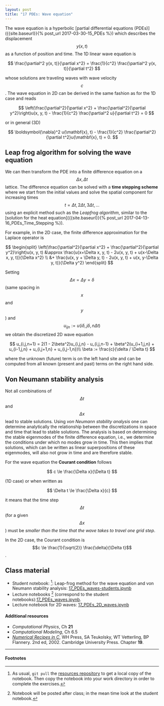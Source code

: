 ```yaml
---
layout: post
title: "17 PDEs: Wave equation"
---
```


The wave equation is a hyperbolic
[partial differential equations (PDEs)]({{site.baseurl}}{% post_url
2017-03-30-15_PDEs %}) which describes the displacement $$y(x,t)$$ as
a function of position and time. The 1D linear wave equation is

$$
\frac{\partial^2 y(x, t)}{\partial x^2} = \frac{1}{c^2} \frac{\partial^2 y(x, t)}{\partial t^2}
$$

whose solutions are traveling waves with wave velocity $$c$$. The wave
equation in 2D can be derived in the same fashion as for the 1D case
and reads

$$
\left(\frac{\partial^2}{\partial x^2} + \frac{\partial^2}{\partial y^2}\right)u(x, y, t) - \frac{1}{c^2} \frac{\partial^2 u}{\partial t^2} = 0
$$

or in general (3D)

$$
\boldsymbol{\nabla}^2 u(\mathbf{x}, t) - \frac{1}{c^2} \frac{\partial^2}{\partial t^2}u(\mathbf{x}, t) = 0.
$$



## Leap frog algorithm for solving the wave equation

We can then transform the PDE into a finite difference equation on a
$$\Delta x, \Delta t$$ lattice. The difference equation can be solved
with a **time stepping scheme** where we start from the initial values
and solve the spatial component for increasing times $$t = \Delta t,
2\Delta t, 3\Delta t, \dots$$ using an explicit method such as
the *Leapfrog algorithm*, similar to the
[solution for the heat equation]({{site.baseurl}}{% post_url
2017-04-13-16_PDEs_Time_Stepping %}).

For example, in the 2D case, the  finite difference approximation for
the Laplace operator is

$$
\begin{split}
\left(\frac{\partial^2}{\partial x^2} + \frac{\partial^2}{\partial y^2}\right)u(x, y, t) &\approx
 \frac{u(x+\Delta x, y, t) - 2u(x, y, t) + u(x-\Delta x, y, t)}{\Delta x^2} \\
 &+ \frac{u(x, y + \Delta y, t) - 2u(x, y, t) + u(x, y-\Delta y, t)}{\Delta y^2}
\end{split}
$$

Setting $$\Delta x = \Delta y = \delta$$ (same spacing in $$x$$ and $$y$$)
and $$u_{ijn} := u(i\delta, j\delta, n\Delta t)$$ we obtain the
discretized 2D wave equation

$$
u_{i,j,n+1} = 2(1 - 2\beta^2)u_{i,j,n} - u_{i,j,n-1} + \beta^2(u_{i+1,j,n} + u_{i-1,j,n} + u_{i,j+1,n} + u_{i,j-1,n})\\
\beta := \frac{c}{\delta / \Delta t}
$$

where the unknown (future) term is on the left hand site and can be
computed from all known (present and past) terms on the right hand
side.



## Von Neumann stability analysis

Not all combinations of $$\Delta t$$ and $$\Delta x$$ lead to stable
solutions. Using *von Neumann stability analysis* one can determine
analytically the relationship between the discretizations in space and
time that lead to stable solutions. The analysis is based on
determining the stable eigenmodes of the finite difference equation,
i.e., we determine the conditions under which no modes grow in
time. This then implies that solutions, which can be written as linear
superpositions of these eigenmodes, will also not grow in time and are
therefore stable.

For the wave equation the **Courant condition** follows

$$
c \le \frac{\Delta x}{\Delta t}
$$

(1D case) or when written as

$$
\Delta t \le \frac{\Delta x}{c}
$$

it means that the time step $$\Delta t$$ (for a given $$\Delta x$$)
must be *smaller than the time that the wave takes to travel one grid
step*.

In the 2D case, the Courant condition is $$c \le \frac{1}{\sqrt{2}}
\frac{\delta}{\Delta t}$$.


## Class material

* Student notebook: [^1]: Leap-frog method for the wave equation and von Neumann stability
    analysis: [17_PDEs_waves-students.ipynb]({{site.nbviewer.resources}}/17_PDEs_waves/17_PDEs_waves-students.ipynb)
* Lecture notebooks [^2] (correspond to the student notebooks):[17_PDEs_waves.ipynb]({{site.nbviewer.resources}}/17_PDEs_waves/17_PDEs_waves.ipynb).
* Lecture notebook for 2D waves: [17_PDEs_2D_waves.ipynb]({{site.nbviewer.resources}}/17_PDEs_waves/17_PDEs_2D_waves.ipynb)

#### Additional resources  ####

* _Computational Physics_, Ch **21**
* _Computational Modeling_, Ch 6.5
* _[Numerical Recipes in C](http://apps.nrbook.com/c/index.html)_, WH
  Press, SA Teukolsky, WT Vetterling, BP Flannery. 2nd
  ed, 2002. Cambridge University Press. Chapter **19**.


--------

#### Footnotes

[^1]: As usual, `git pull` the
      [resources repository]({{site.resources.url}})
      to get a local copy of the notebook. Then copy the notebook into
      your work directory in order to complete the exercises.

[^2]: Notebook will be posted after class; in the mean time look at the
      student notebook.
